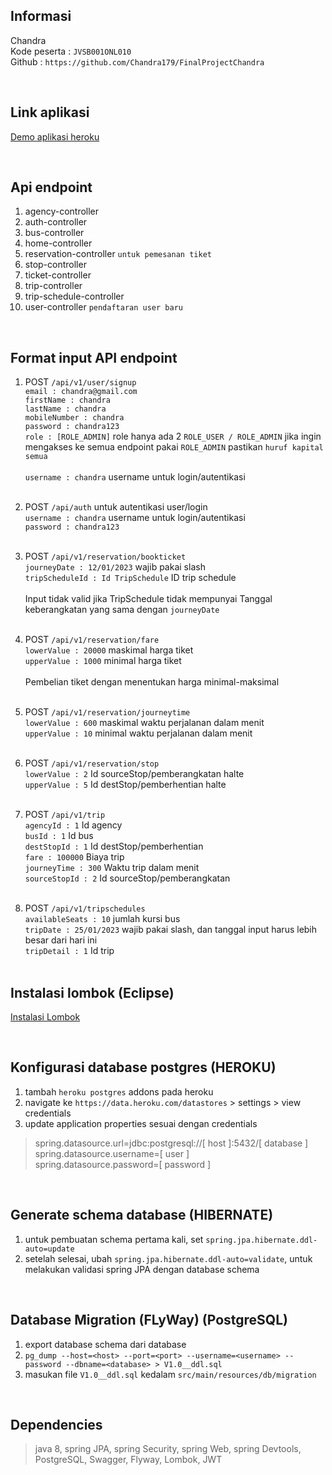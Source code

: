 ## Informasi 
Chandra <br>
Kode peserta : `JVSB001ONL010` <br>
Github : `https://github.com/Chandra179/FinalProjectChandra` <br>


<br>


## Link aplikasi
[Demo aplikasi heroku](https://bus-alexandria.herokuapp.com/swagger-ui.html)


<br>


## Api endpoint

1. agency-controller
2. auth-controller
3. bus-controller
4. home-controller
5. reservation-controller `untuk pemesanan tiket`
6. stop-controller
7. ticket-controller
8. trip-controller
9. trip-schedule-controller
10. user-controller `pendaftaran user baru`


<br>


## Format input API endpoint

1.  POST `/api/v1/user/signup` <br>
   `email : chandra@gmail.com` <br>
   `firstName : chandra` <br>
   `lastName : chandra` <br>
   `mobileNumber : chandra` <br>
   `password : chandra123` <br>
   `role : [ROLE_ADMIN]` role hanya ada 2 `ROLE_USER / ROLE_ADMIN` jika ingin mengakses ke semua endpoint pakai `ROLE_ADMIN` pastikan `huruf kapital semua` <br><br>
   `username : chandra` username untuk login/autentikasi <br><br>
   
2.  POST `/api/auth` untuk autentikasi user/login <br>
   `username : chandra` username untuk login/autentikasi <br>
   `password : chandra123` <br><br>
    
3.  POST `/api/v1/reservation/bookticket` <br>
   `journeyDate : 12/01/2023` wajib pakai slash <br>
   `tripScheduleId : Id TripSchedule` ID trip schedule <br><br>
    Input tidak valid jika TripSchedule tidak mempunyai Tanggal keberangkatan yang sama dengan `journeyDate` <br><br>

4.  POST `/api/v1/reservation/fare` <br>
   `lowerValue : 20000` maskimal harga tiket <br>
   `upperValue : 1000` minimal harga tiket <br><br>
   Pembelian tiket dengan menentukan harga minimal-maksimal <br><br>

5.  POST `/api/v1/reservation/journeytime` <br>
   `lowerValue : 600` maskimal waktu perjalanan dalam menit <br>
   `upperValue : 10` minimal waktu perjalanan dalam menit <br><br>
   
6.  POST `/api/v1/reservation/stop` <br>
   `lowerValue : 2` Id sourceStop/pemberangkatan halte <br>
   `upperValue : 5` Id destStop/pemberhentian halte <br><br>
   
7.  POST `/api/v1/trip` <br>
   `agencyId : 1` Id agency <br>
   `busId : 1` Id bus <br>
   `destStopId : 1` Id destStop/pemberhentian <br>
   `fare : 100000` Biaya trip <br>
   `journeyTime : 300` Waktu trip dalam menit <br>
   `sourceStopId : 2` Id sourceStop/pemberangkatan <br><br>

8.  POST `/api/v1/tripschedules` <br>
   `availableSeats : 10` jumlah kursi bus <br>
   `tripDate : 25/01/2023` wajib pakai slash, dan tanggal input harus lebih besar dari hari ini <br>
   `tripDetail : 1` Id trip <br><br>


## Instalasi lombok (Eclipse)
[Instalasi Lombok](https://www.youtube.com/watch?v=8DZub6SybKE&t=616s)


<br>



## Konfigurasi database postgres (HEROKU) 
1. tambah `heroku postgres` addons pada heroku
2. navigate ke `https://data.heroku.com/datastores` > settings > view credentials
3. update application properties sesuai dengan credentials

> spring.datasource.url=jdbc:postgresql://[ host ]:5432/[ database ] <br>
spring.datasource.username=[ user ] <br>
spring.datasource.password=[ password ] <br>


<br>


## Generate schema database (HIBERNATE) 
1. untuk pembuatan schema pertama kali, set `spring.jpa.hibernate.ddl-auto=update`
2. setelah selesai, ubah `spring.jpa.hibernate.ddl-auto=validate`, untuk melakukan validasi spring JPA dengan database schema


<br>


## Database Migration (FLyWay) (PostgreSQL)
1. export database schema dari database 
2. `pg_dump --host=<host> --port=<port> --username=<username> --password --dbname=<database> > V1.0__ddl.sql`
3. masukan file `V1.0__ddl.sql` kedalam `src/main/resources/db/migration`



<br>


## Dependencies
> java 8, spring JPA, spring Security, spring Web, spring Devtools, PostgreSQL, Swagger, Flyway, Lombok, JWT



